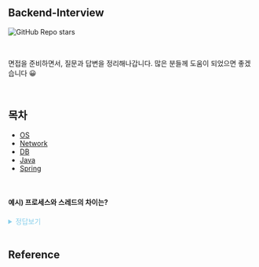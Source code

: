 ## Backend-Interview

![GitHub Repo stars](https://img.shields.io/github/stars/dong149/backend-interview?style=flat-square)

<br>

면접을 준비하면서, 질문과 답변을 정리해나갑니다.
많은 분들께 도움이 되었으면 좋겠습니다 😀

<br>

## 목차

- [OS]()
- [Network]()
- [DB]()
- [Java]()
- [Spring]()

<br>

#### 예시) 프로세스와 스레드의 차이는?

<details>
<summary style="color:skyblue">정답보기</summary>
<Blockquote>
<br>

#### 프로세스

운영체제로부터 자원을 할당받은 작업의 단위.

#### 스레드

프로세스가 할당받은 자원을 이용하는 실행 흐름의 단위.

</Blockquote>
</details>

<br>

## Reference
